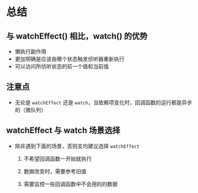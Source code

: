 # 总结

## 与 watchEffect() 相比，watch() 的优势

+ 懒执行副作用
+ 更加明确是应该由哪个状态触发侦听器重新执行
+ 可以访问所侦听状态的前一个值和当前值

## 注意点

- 无论是 `watchEffect` 还是 `watch`，当依赖项变化时，回调函数的运行都是异步的（微队列）

## watchEffect 与 watch 场景选择

- 除非遇到下面的场景，否则支均建议选择 `watchEffect`

  1. 不希望回调函数一开始就执行

  2. 数据改变时，需要参考旧值

  3. 需要监控一些回调函数中不会用的的数据
